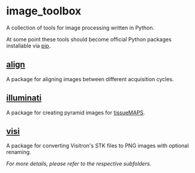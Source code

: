# image_toolbox #

A collection of tools for image processing written in Python.

At some point these tools should become official Python packages installable via [pip](https://pypi.python.org/pypi/pip).


## [align](align) ##

A package for aligning images between different acquisition cycles.


## [illuminati](illuminati) ##

A package for creating pyramid images for [tissueMAPS](https://github.com/pelkmanslab/TissueMAPS).


## [visi](visi) ## 

A package for converting Visitron's STK files to PNG images with optional renaming.


*For more details, please refer to the respective subfolders.*
